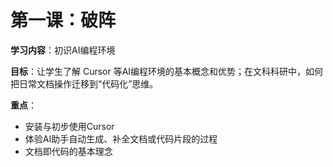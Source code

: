 # 第一课：破阵

**学习内容**：初识AI编程环境

**目标**：让学生了解 Cursor 等AI编程环境的基本概念和优势；在文科科研中，如何把日常文档操作迁移到“代码化”思维。

**重点**：
- 安装与初步使用Cursor
- 体验AI助手自动生成、补全文档或代码片段的过程
- 文档即代码的基本理念
